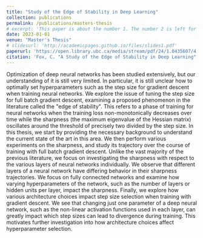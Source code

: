 ```yaml
---
title: "Study of the Edge of Stability in Deep Learning"
collection: publications
permalink: /publications/masters-thesis
# excerpt: 'This paper is about the number 1. The number 2 is left for future work.'
date: 2023-01-01
venue: "Master's Thesis"
# slidesurl: 'http://academicpages.github.io/files/slides1.pdf'
paperurl: 'https://open.library.ubc.ca/media/stream/pdf/24/1.0435607/4'
citation: 'Fox, C. "A Study of the Edge of Stability in Deep Learning". Master's Thesis, 2023'
---
```


Optimization of deep neural networks has been studied extensively, but our understanding of it is still very limited. In particular, it is still unclear how to optimally set hyperparameters such as the step size for gradient descent when training neural networks. We explore the issue of tuning the step size for full batch gradient descent, examining a proposed phenomenon in the literature called the "edge of stability". This refers to a phase of training for neural networks when the training loss non-monotonically decreases over time while the sharpness (the maximum eigenvalue of the Hessian matrix) oscillates around the threshold of precisely two divided by the step size. In this thesis, we start by providing the necessary background to understand the current state of the art in this area. We then perform various experiments on the sharpness, and study its trajectory over the course of training with full batch gradient descent. Unlike the vast majority of the previous literature, we focus on investigating the sharpness with respect to the various layers of neural networks individually. We observe that different layers of a neural network have differing behavior in their sharpness trajectories. We focus on fully connected networks and examine how varying hyperparameters of the network, such as the number of layers or hidden units per layer, impact the sharpness. Finally, we explore how various architecture choices impact step size selection when training with gradient descent. We see that changing just one parameter of a deep neural network, such as the non-linear activation functions used in each layer, can greatly impact which step sizes can lead to divergence during training. This motivates further investigation into how architecture choices affect hyperparameter selection.